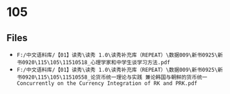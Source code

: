 # 105

## Files

- `F:/中文语料库/【01】读秀\读秀 1.0\读秀补充库（REPEAT）\数据009\新书0925\新书0920\115\105\11510518_心理学家和中学生谈学习方法.pdf`
- `F:/中文语料库/【01】读秀\读秀 1.0\读秀补充库（REPEAT）\数据009\新书0925\新书0920\115\105\11510558_论货币统一理论与实践 兼论韩国与朝鲜的货币统一 Concurrently on the Currency Integration of RK and PRK.pdf`
